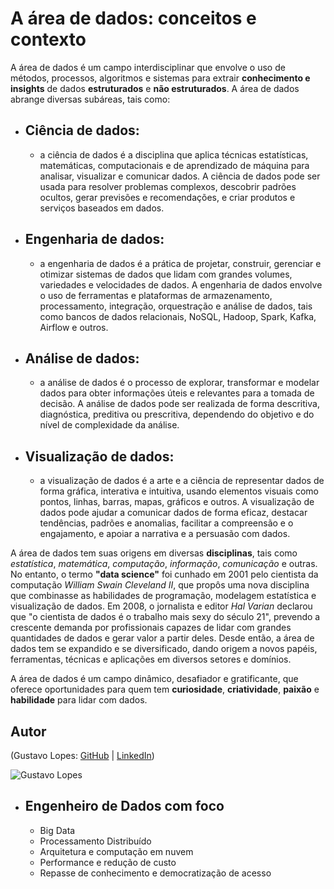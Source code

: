 # A área de dados: conceitos e contexto

A área de dados é um campo interdisciplinar que envolve o uso de métodos, processos, algoritmos e sistemas para extrair __conhecimento e insights__ de dados __estruturados__ e __não estruturados__. A área de dados abrange diversas subáreas, tais como:

- __Ciência de dados__:
  - 
  -  a ciência de dados é a disciplina que aplica técnicas estatísticas, matemáticas, computacionais e de aprendizado de máquina para analisar, visualizar e comunicar dados. A ciência de dados pode ser usada para resolver problemas complexos, descobrir padrões ocultos, gerar previsões e recomendações, e criar produtos e serviços baseados em dados.
- __Engenharia de dados__:
  -
  -  a engenharia de dados é a prática de projetar, construir, gerenciar e otimizar sistemas de dados que lidam com grandes volumes, variedades e velocidades de dados. A engenharia de dados envolve o uso de ferramentas e plataformas de armazenamento, processamento, integração, orquestração e análise de dados, tais como bancos de dados relacionais, NoSQL, Hadoop, Spark, Kafka, Airflow e outros.
- __Análise de dados__:
  -
  -  a análise de dados é o processo de explorar, transformar e modelar dados para obter informações úteis e relevantes para a tomada de decisão. A análise de dados pode ser realizada de forma descritiva, diagnóstica, preditiva ou prescritiva, dependendo do objetivo e do nível de complexidade da análise.
- __Visualização de dados__: 
  -
  - a visualização de dados é a arte e a ciência de representar dados de forma gráfica, interativa e intuitiva, usando elementos visuais como pontos, linhas, barras, mapas, gráficos e outros. A visualização de dados pode ajudar a comunicar dados de forma eficaz, destacar tendências, padrões e anomalias, facilitar a compreensão e o engajamento, e apoiar a narrativa e a persuasão com dados.

A área de dados tem suas origens em diversas __disciplinas__, tais como _estatística_, _matemática_, _computação_, _informação_, _comunicação_ e outras. No entanto, o termo __"data science"__ foi cunhado em 2001 pelo cientista da computação _William Swain Cleveland II_, que propôs uma nova disciplina que combinasse as habilidades de programação, modelagem estatística e visualização de dados. Em 2008, o jornalista e editor _Hal Varian_ declarou que "o cientista de dados é o trabalho mais sexy do século 21", prevendo a crescente demanda por profissionais capazes de lidar com grandes quantidades de dados e gerar valor a partir deles. Desde então, a área de dados tem se expandido e se diversificado, dando origem a novos papéis, ferramentas, técnicas e aplicações em diversos setores e domínios.

A área de dados é um campo dinâmico, desafiador e gratificante, que oferece oportunidades para quem tem __curiosidade__, __criatividade__, __paixão__ e __habilidade__ para lidar com dados.

## Autor

(Gustavo Lopes: [GitHub](https://github.com/Gustavo-H-Martins) | [LinkedIn](https://www.linkedin.com/in/gustavo-henrique-lopes-martins-361789192/))

![Gustavo Lopes](https://media.licdn.com/dms/image/D4D03AQHV5drm3wpahA/profile-displayphoto-shrink_100_100/0/1690910388427?e=1705536000&v=beta&t=aJWHFAWbByEHIyIBM1o6m3zfBB8arlyMEQIpP7ruRJk)

- Engenheiro de Dados com foco
  -
  - Big Data
  - Processamento Distribuído
  - Arquitetura e computação em nuvem
  - Performance e redução de custo
  - Repasse de conhecimento e democratização de acesso